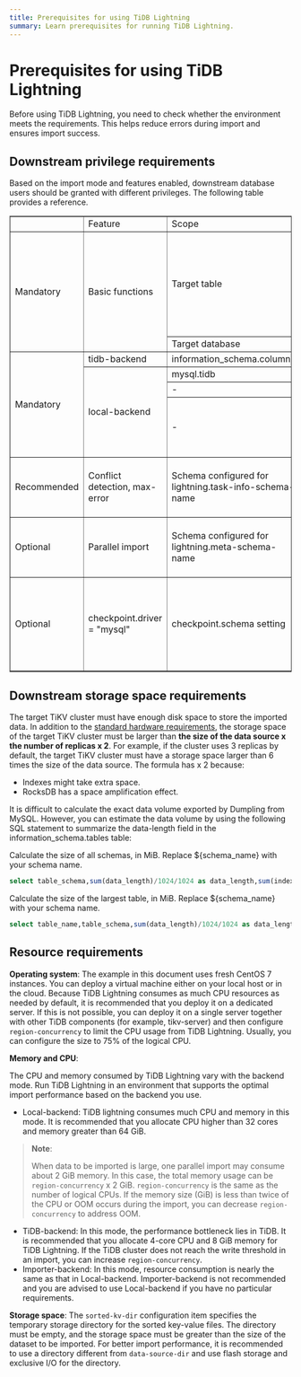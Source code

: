 ```yaml
---
title: Prerequisites for using TiDB Lightning
summary: Learn prerequisites for running TiDB Lightning.
---
```


# Prerequisites for using TiDB Lightning

Before using TiDB Lightning, you need to check whether the environment meets the requirements. This helps reduce errors during import and ensures import success.

## Downstream privilege requirements

Based on the import mode and features enabled, downstream database users should be granted with different privileges. The following table provides a reference.

<table border="1">
   <tr>
      <td></td>
      <td>Feature</td>
      <td>Scope</td>
      <td>Required privilege</td>
      <td>Remarks</td>
   </tr>
   <tr>
      <td rowspan="2">Mandatory</td>
      <td rowspan="2">Basic functions</td>
      <td>Target table</td>
      <td>CREATE, SELECT, INSERT, UPDATE, DELETE, DROP, ALTER</td>
      <td>DROP is required only when tidb-lightning-ctl runs the checkpoint-destroy-all command</td>
   </tr>
   <tr>
      <td>Target database</td>
      <td>CREATE</td>
      <td></td>
   </tr>
   <tr>
      <td rowspan="4">Mandatory</td>
      <td>tidb-backend</td>
      <td>information_schema.columns</td>
      <td>SELECT</td>
      <td></td>
   </tr>
   <tr>
      <td  rowspan="3">local-backend</td>
      <td>mysql.tidb</td>
      <td>SELECT</td>
      <td></td>
   </tr>
   <tr>
      <td>-</td>
      <td>SUPER</td>
      <td></td>
   </tr>
   <tr>
      <td>-</td>
      <td>RESTRICTED_VARIABLES_ADMIN,RESTRICTED_TABLES_ADMIN</td>
      <td>Required when the target TiDB enables SEM</td>
   </tr>
   <tr>
      <td>Recommended</td>
      <td>Conflict detection, max-error</td>
      <td>Schema configured for lightning.task-info-schema-name</td>
      <td>SELECT, INSERT, UPDATE, DELETE, CREATE, DROP</td>
      <td>If not required, the value must be set to ""</td>
   </tr>
   <tr>
      <td>Optional</td>
      <td>Parallel import</td>
      <td>Schema configured for lightning.meta-schema-name</td>
      <td>SELECT, INSERT, UPDATE, DELETE, CREATE, DROP</td>
      <td>If not required, the value must be set to ""</td>
   </tr>
   <tr>
      <td>Optional</td>
      <td>checkpoint.driver = "mysql"</td>
      <td>checkpoint.schema setting</td>
      <td>SELECT,INSERT,UPDATE,DELETE,CREATE,DROP</td>
      <td>Required when checkpoint information is stored in databases, instead of files</td>
   </tr>
</table>

## Downstream storage space requirements

The target TiKV cluster must have enough disk space to store the imported data. In addition to the [standard hardware requirements](/hardware-and-software-requirements.md), the storage space of the target TiKV cluster must be larger than **the size of the data source x the number of replicas x 2**. For example, if the cluster uses 3 replicas by default, the target TiKV cluster must have a storage space larger than 6 times the size of the data source. The formula has x 2 because:

- Indexes might take extra space.
- RocksDB has a space amplification effect.

It is difficult to calculate the exact data volume exported by Dumpling from MySQL. However, you can estimate the data volume by using the following SQL statement to summarize the data-length field in the information_schema.tables table:

Calculate the size of all schemas, in MiB. Replace ${schema_name} with your schema name.

```sql
select table_schema,sum(data_length)/1024/1024 as data_length,sum(index_length)/1024/1024 as index_length,sum(data_length+index_length)/1024/1024 as sum from information_schema.tables where table_schema = "${schema_name}" group by table_schema;
```

Calculate the size of the largest table, in MiB. Replace ${schema_name} with your schema name.


```sql
select table_name,table_schema,sum(data_length)/1024/1024 as data_length,sum(index_length)/1024/1024 as index_length,sum(data_length+index_length)/1024/1024 as sum from information_schema.tables where table_schema = "${schema_name}" group by table_name,table_schema order by sum  desc limit 5;
```

## Resource requirements

**Operating system**: The example in this document uses fresh CentOS 7 instances. You can deploy a virtual machine either on your local host or in the cloud. Because TiDB Lightning consumes as much CPU resources as needed by default, it is recommended that you deploy it on a dedicated server. If this is not possible, you can deploy it on a single server together with other TiDB components (for example, tikv-server) and then configure `region-concurrency` to limit the CPU usage from TiDB Lightning. Usually, you can configure the size to 75% of the logical CPU.

**Memory and CPU**:

The CPU and memory consumed by TiDB Lightning vary with the backend mode. Run TiDB Lightning in an environment that supports the optimal import performance based on the backend you use.

- Local-backend: TiDB lightning consumes much CPU and memory in this mode. It is recommended that you allocate CPU higher than 32 cores and memory greater than 64 GiB.

> **Note**:
>
> When data to be imported is large, one parallel import may consume about 2 GiB memory. In this case, the total memory usage can be `region-concurrency` x 2 GiB. `region-concurrency` is the same as the number of logical CPUs. If the memory size (GiB) is less than twice of the CPU or OOM occurs during the import, you can decrease `region-concurrency` to address OOM.

- TiDB-backend: In this mode, the performance bottleneck lies in TiDB. It is recommended that you allocate 4-core CPU and 8 GiB memory for TiDB Lightning. If the TiDB cluster does not reach the write threshold in an import, you can increase `region-concurrency`.
- Importer-backend: In this mode, resource consumption is nearly the same as that in Local-backend. Importer-backend is not recommended and you are advised to use Local-backend if you have no particular requirements.

**Storage space**: The `sorted-kv-dir` configuration item specifies the temporary storage directory for the sorted key-value files. The directory must be empty, and the storage space must be greater than the size of the dataset to be imported. For better import performance, it is recommended to use a directory different from `data-source-dir` and use flash storage and exclusive I/O for the directory.
